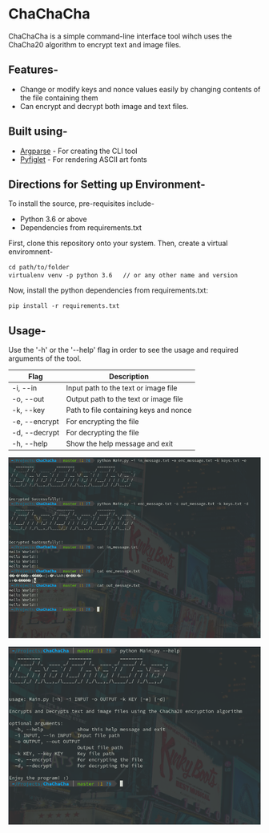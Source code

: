 # ChaChaCha

ChaChaCha is a simple command-line interface tool wihch uses the ChaCha20 algorithm to encrypt text and image files. 

## Features-

- Change or modify keys and nonce values easily by changing contents of the file containing them
- Can encrypt and decrypt both image and text files.

## Built using-

- [Argparse](https://docs.python.org/3/library/argparse.html) - For creating the CLI tool
- [Pyfiglet](https://pypi.org/project/pyfiglet/0.7/) - For rendering ASCII art fonts 

## Directions for Setting up Environment-

To install the source, pre-requisites include-
- Python 3.6 or above
- Dependencies from requirements.txt

First, clone this repository onto your system. Then, create a virtual enviromnent-
```
cd path/to/folder
virtualenv venv -p python 3.6   // or any other name and version
```

Now, install the python dependencies from requirements.txt:
```
pip install -r requirements.txt
```

## Usage-

Use the '-h' or the '--help' flag in order to see the usage and required arguments of the tool.

| Flag | Description |
| --- | ------------ |
| -i, --in | Input path to the text or image file |
| -o, --out | Output path to the text or image file |
| -k, --key | Path to file containing keys and nonce |
| -e, --encrypt | For encrypting the file |
| -d, --decrypt | For decrypting the file |
| -h, --help | Show the help message and exit | 

![ss1](./Sample.png)

![ss2](./Sample_2.png)

